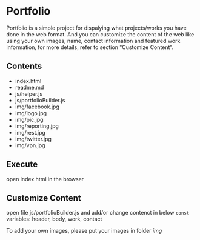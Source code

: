 # Portfolio
Portfolio is a simple project for dispalying what projects/works you have done in the web format. And you can customize the content of the web like using your own images, name, contact information and featured work information, for more details, refer to section "Customize Content".

## Contents
- index.html
- readme.md
- js/helper.js
- js/portfolioBuilder.js
- img/facebook.jpg
- img/logo.jpg
- img/pic.jpg
- img/reporting.jpg
- img/rest.jpg
- img/twitter.jpg
- img/vpn.jpg


## Execute
open index.html in the browser

## Customize Content
open file js/portfolioBuilder.js and add/or change contenct in below `const` variables:
header, 
body, 
work, 
contact

To add your own images, please put your images in folder _img_




